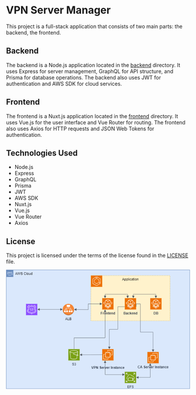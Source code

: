 # VPN Server Manager

This project is a full-stack application that consists of two main parts: the backend, the frontend.

## Backend

The backend is a Node.js application located in the [backend](backend/) directory. It uses Express for server management, GraphQL for API structure, and Prisma for database operations. The backend also uses JWT for authentication and AWS SDK for cloud services.

## Frontend

The frontend is a Nuxt.js application located in the [frontend](frontend/) directory. It uses Vue.js for the user interface and Vue Router for routing. The frontend also uses Axios for HTTP requests and JSON Web Tokens for authentication.



## Technologies Used

- Node.js
- Express
- GraphQL
- Prisma
- JWT
- AWS SDK
- Nuxt.js
- Vue.js
- Vue Router
- Axios

## License

This project is licensed under the terms of the license found in the [LICENSE](LICENSE) file.

![Architecture Diagram](docs/architecture.png)